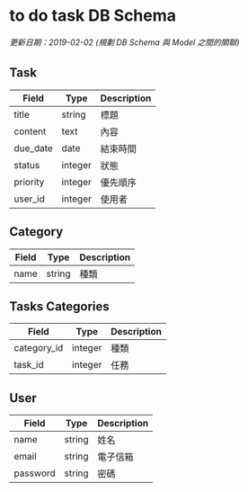 # to do task DB Schema

###### 更新日期：2019-02-02 (規劃 DB Schema 與 Model 之間的關聯)

## Task

| Field      | Type     | Description  |
|------------|----------|--------------|
| title      | string   | 標題         |
| content    | text     | 內容         |
| due_date   | date     | 結束時間      |
| status     | integer  | 狀態         |
| priority   | integer  | 優先順序      |
| user_id    | integer  | 使用者        |

## Category

| Field      | Type     | Description  |
|------------|----------|--------------|
| name       | string   | 種類        |

## Tasks Categories

| Field      | Type     | Description  |
|------------|----------|--------------|
| category_id| integer  | 種類         |
| task_id    | integer  | 任務         |

## User

| Field    | Type     | Description  |
|----------|----------|--------------|
| name     | string   | 姓名         |
| email    | string   | 電子信箱      |
| password | string   | 密碼         |
